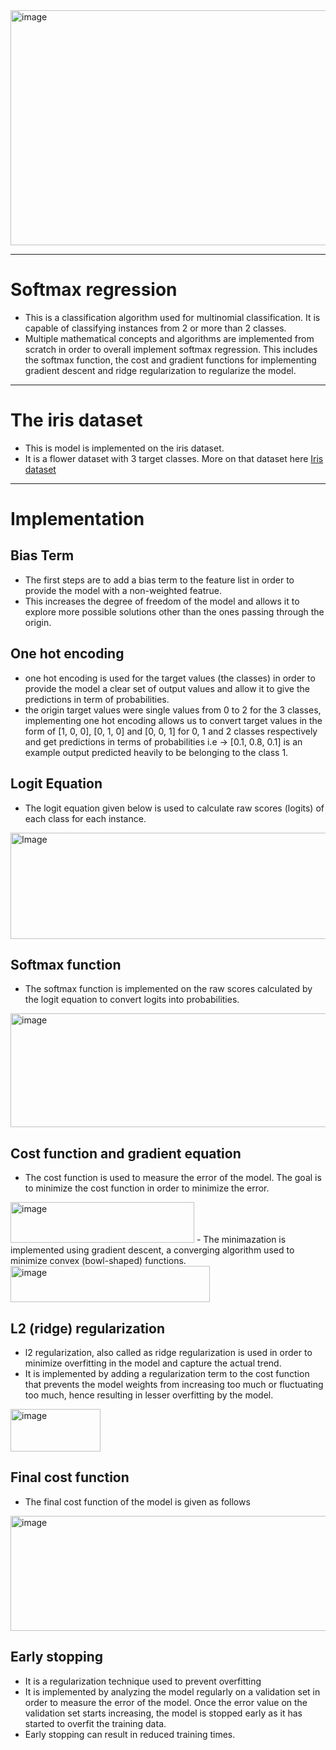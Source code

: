 <img width="850" height="376" alt="image" src="https://github.com/user-attachments/assets/d3a7cca3-e12e-4a86-832d-2976baa2250e" />

---
# Softmax regression
- This is a classification algorithm used for multinomial classification. It is capable of classifying instances from 2 or more than 2 classes.
- Multiple mathematical concepts and algorithms are implemented from scratch in order to overall implement softmax regression. This includes the softmax function, the cost and gradient functions for implementing gradient descent and ridge regularization to regularize the model.
---
# The iris dataset
- This is model is implemented on the iris dataset.
- It is a flower dataset with 3 target classes. More on that dataset here [Iris dataset](https://scikit-learn.org/1.5/auto_examples/datasets/plot_iris_dataset.html)
---
# Implementation
## Bias Term
- The first steps are to add a bias term to the feature list in order to provide the model with a non-weighted featrue. 
- This increases the degree of freedom of the model and allows it to explore more possible solutions other than the ones passing through the origin. 
  
## One hot encoding
- one hot encoding is used for the target values (the classes) in order to provide the model a clear set of output values and allow it to give the predictions in term of probabilities. 
- the origin target values were single values from 0 to 2 for the 3 classes, implementing one hot encoding allows us to convert target values in the form of [1, 0, 0], [0, 1, 0] and [0, 0, 1] for 0, 1 and 2 classes respectively and get predictions in terms of probabilities i.e -> [0.1, 0.8, 0.1] is an example output predicted heavily to be belonging to the class 1. 

## Logit Equation
- The logit equation given below is used to calculate raw scores (logits) of each class for each instance. 
<img width="646" height="170" alt="Image" src="https://github.com/user-attachments/assets/bfef07f6-e6a0-42c0-8932-211211fd89d2" />

## Softmax function
- The softmax function is implemented on the raw scores calculated by the logit equation to convert logits into probabilities. 
<img width="642" height="182" alt="image" src="https://github.com/user-attachments/assets/fdbafc41-9ec9-4d13-a1a4-d0db27a4700b" />

## Cost function and gradient equation
- The cost function is used to measure the error of the model. The goal is to minimize the cost function in order to minimize the error. 
<img width="294" height="65" alt="image" src="https://github.com/user-attachments/assets/729227be-0b2c-48f6-8305-6512568b88a5" /> 
- The minimazation is implemented using gradient descent, a converging algorithm used to minimize convex (bowl-shaped) functions. 
<img width="319" height="58" alt="image" src="https://github.com/user-attachments/assets/a875339b-3359-4b4c-a619-6d8dc735d6f2" />

## L2 (ridge) regularization
- l2 regularization, also called as ridge regularization is used in order to minimize overfitting in the model and capture the actual trend.  
- It is implemented by adding a regularization term to the cost function that prevents the model weights from increasing too much or fluctuating too much, hence resulting in lesser overfitting by the model. 
<img width="144" height="68" alt="image" src="https://github.com/user-attachments/assets/1a33ec61-b708-4e83-be22-f837722f6203" />

## Final cost function
- The final cost function of the model is given as follows
<img width="694" height="184" alt="image" src="https://github.com/user-attachments/assets/aeabd9ef-40d4-4e09-9600-64f27c684edb" /> 

## Early stopping
- It is a regularization technique used to prevent overfitting 
- It is implemented by analyzing the model regularly on a validation set in order to measure the error of the model. Once the error value on the validation set starts increasing, the model is stopped early as it has started to overfit the training data. 
- Early stopping can result in reduced training times. 

